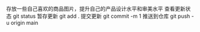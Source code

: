 存放一些自己喜欢的商品图片，提升自己的产品设计水平和审美水平
查看更新状态
git status
暂存更新
git add .
提交更新
git commit -m 1
推送到仓库
git push -u origin main